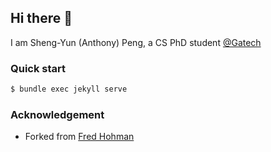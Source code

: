 ## Hi there 👋
I am Sheng-Yun (Anthony) Peng, a CS PhD student [@Gatech](https://www.cc.gatech.edu/)    

### Quick start
``` bash
$ bundle exec jekyll serve
```

### Acknowledgement  
- Forked from [Fred Hohman](https://github.com/fredhohman/fredhohman.github.io)
